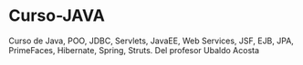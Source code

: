 # Curso-JAVA

Curso de Java, POO, JDBC, Servlets, JavaEE, Web Services, JSF, EJB, JPA, PrimeFaces, Hibernate, Spring, Struts. Del profesor Ubaldo Acosta
